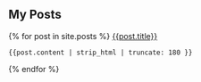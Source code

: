 ## My Posts
{% for post in site.posts %}
[{{post.title}}]({{post.url}})
```
{{post.content | strip_html | truncate: 180 }}
```
{% endfor %}